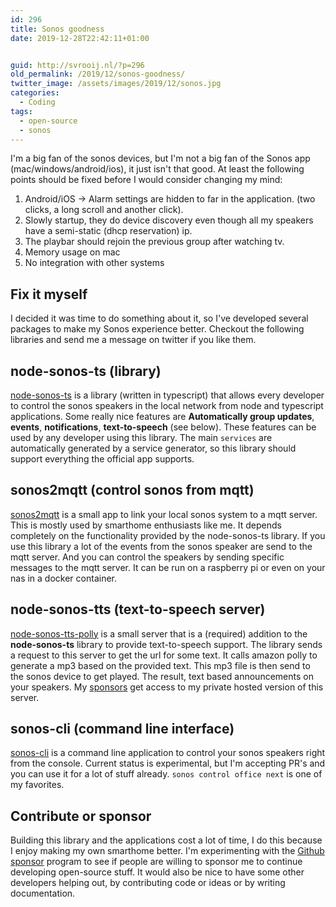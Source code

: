 ```yaml
---
id: 296
title: Sonos goodness
date: 2019-12-28T22:42:11+01:00


guid: http://svrooij.nl/?p=296
old_permalink: /2019/12/sonos-goodness/
twitter_image: /assets/images/2019/12/sonos.jpg
categories:
  - Coding
tags:
  - open-source
  - sonos
---
```

I'm a big fan of the sonos devices, but I'm not a big fan of the Sonos app (mac/windows/android/ios), it just isn't that good. At least the following points should be fixed before I would consider changing my mind:

1. Android/iOS -> Alarm settings are hidden to far in the application. (two clicks, a long scroll and another click).
2. Slowly startup, they do device discovery even though all my speakers have a semi-static (dhcp reservation) ip.
3. The playbar should rejoin the previous group after watching tv.
4. Memory usage on mac
5. No integration with other systems

<!--more-->

## Fix it myself

I decided it was time to do something about it, so I've developed several packages to make my Sonos experience better. Checkout the following libraries and send me a message on twitter if you like them.

## node-sonos-ts (library)

[node-sonos-ts](https://github.com/svrooij/node-sonos-ts/) is a library (written in typescript) that allows every developer to control the sonos speakers in the local network from node and typescript applications. Some really nice features are **Automatically group updates**, **events**, **notifications**, **text-to-speech** (see below). These features can be used by any developer using this library. The main `services` are automatically generated by a service generator, so this library should support everything the official app supports.

## sonos2mqtt (control sonos from mqtt)

[sonos2mqtt](https://github.com/svrooij/sonos2mqtt) is a small app to link your local sonos system to a mqtt server. This is mostly used by smarthome enthusiasts like me. It depends completely on the functionality provided by the node-sonos-ts library. If you use this library a lot of the events from the sonos speaker are send to the mqtt server. And you can control the speakers by sending specific messages to the mqtt server. It can be run on a raspberry pi or even on your nas in a docker container.

## node-sonos-tts (text-to-speech server)

[node-sonos-tts-polly](https://github.com/svrooij/node-sonos-tts-polly) is a small server that is a (required) addition to the **node-sonos-ts** library to provide text-to-speech support. The library sends a request to this server to get the url for some text. It calls amazon polly to generate a mp3 based on the provided text. This mp3 file is then send to the sonos device to get played. The result, text based announcements on your speakers. My [sponsors](https://github.com/sponsors/svrooij) get access to my private hosted version of this server.

## sonos-cli (command line interface)

[sonos-cli](https://github.com/svrooij/sonos-cli) is a command line application to control your sonos speakers right from the console. Current status is experimental, but I'm accepting PR's and you can use it for a lot of stuff already. `sonos control office next` is one of my favorites.

## Contribute or sponsor

Building this library and the applications cost a lot of time, I do this because I enjoy making my own smarthome better. I'm experimenting with the [Github sponsor](https://github.com/sponsors/svrooij) program to see if people are willing to sponsor me to continue developing open-source stuff. It would also be nice to have some other developers helping out, by contributing code or ideas or by writing documentation.